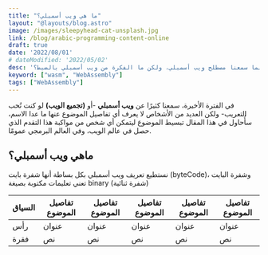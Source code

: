 ```yaml
---
title: "ما هي ويب أسمبلي؟"
layout: "@layouts/blog.astro"
image: /images/sleepyhead-cat-unsplash.jpg
link: /blog/arabic-programming-content-online
draft: true
date: '2022/08/01'
# dateModified: '2022/05/02'
desc: 'لطالما سمعنا مصطلح ويب أسمبلي، ولكن ما الفكرة من ويب أسمبلي بالضبط؟'
keyword: ["wasm", "WebAssembly"]
tags: ["WebAssembly"]
---
```


في الفترة الأخيرة، سمعنا كثيرًا عن **ويب أسمبلي** -أو **(تجميع الويب)** لو كنت تُحب التعريب- ولكن العديد من الأشخاص لا يعرف أي تفاصيل الموضوع عنها ما عدا الاسم، سأُحاول في هذا المقال تبسيط الموضوع ليتمكن أي شخص من مواكبة هذا التقدم الذي حصل في عالم الويب، وفي العالم البرمجي عمومًا.

## ماهي ويب أسمبلي؟

نستطيع تعريف ويب أسمبلي بكل بساطة أنها شفرة بايت (byteCode)، وشفرة البايت تعني تعليمات مكتوبة بصيغة binary (شفرة ثنائية)


| السياق      | تفاصيل الموضوع | تفاصيل الموضوع | تفاصيل الموضوع | تفاصيل الموضوع | تفاصيل الموضوع |
| ----------- | ----------- | ----------- | ----------- | ----------- | ----------- |
| رأس      | عنوان       | عنوان       | عنوان       | عنوان       | عنوان       |
| فقرة   | نص        | نص        | نص        | نص        | نص        |